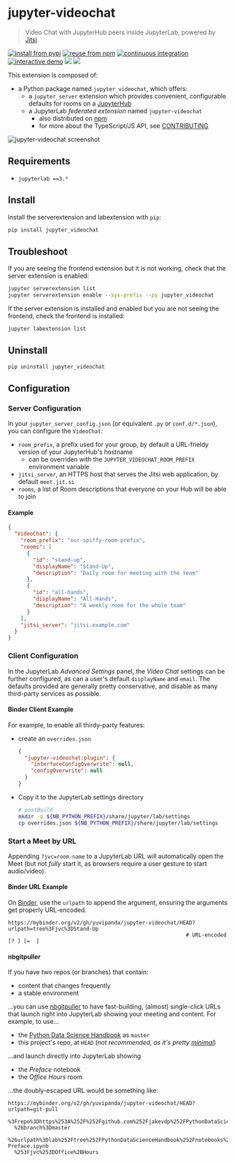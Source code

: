 # jupyter-videochat

> Video Chat with JupyterHub peers inside JupyterLab, powered by [Jitsi].

[![install from pypi][pypi-badge]][pypi] [![reuse from npm][npm-badge]][npm]
[![continuous integration][workflow-badge]][workflow]
[![interactive demo][binder-badge]][binder] [![][changelog-badge]][changelog]
[![][contributing-badge]][contributing]

This extension is composed of:

- a Python package named `jupyter_videochat`, which offers:
  - a `jupyter_server` extension which provides convenient, configurable
    defaults for rooms on a [JupyterHub]
  - a JupyterLab _federated extension_ named `jupyter-videochat`
    - also distributed on [npm]
    - for more about the TypeScript/JS API, see [CONTRIBUTING]

[npm]: https://www.npmjs.com/package/jupyterlab-videochat
[jupyterhub]: https://github.com/jupyterhub/jupyterhub

![jupyter-videochat screenshot][lab-screenshot]

[lab-screenshot]:
  https://user-images.githubusercontent.com/45380/106391412-312d0400-63bb-11eb-9ed9-af3c4fe85ee4.png

## Requirements

- `jupyterlab ==3.*`

## Install

Install the serverextension and labextension with `pip`:

```bash
pip install jupyter_videochat
```

## Troubleshoot

If you are seeing the frontend extension but it is not working, check that the
server extension is enabled:

```bash
jupyter serverextension list
jupyter serverextension enable --sys-prefix --py jupyter_videochat
```

If the server extension is installed and enabled but you are not seeing the
frontend, check the frontend is installed:

```bash
jupyter labextension list
```

## Uninstall

```bash
pip uninstall jupyter_videochat
```

## Configuration

### Server Configuration

In your `jupyter_server_config.json` (or equivalent `.py` or `conf.d/*.json`),
you can configure the `VideoChat`:

- `room_prefix`, a prefix used for your group, by default a URL-frieldy version
  of your JupyterHub's hostname
  - can be overriden with the `JUPYTER_VIDEOCHAT_ROOM_PREFIX` environment
    variable
- `jitsi_server`, an HTTPS host that serves the Jitsi web application, by
  default `meet.jit.si`
- `rooms`, a list of Room descriptions that everyone on your Hub will be able to
  join

#### Example

```json
{
  "VideoChat": {
    "room_prefix": "our-spiffy-room-prefix",
    "rooms": [
      {
        "id": "stand-up",
        "displayName": "Stand-Up",
        "description": "Daily room for meeting with the team"
      },
      {
        "id": "all-hands",
        "displayName": "All-Hands",
        "description": "A weekly room for the whole team"
      }
    ],
    "jitsi_server": "jitsi.example.com"
  }
}
```

### Client Configuration

In the JupyterLab _Advanced Settings_ panel, the _Video Chat_ settings can be
further configured, as can a user's default `displayName` and `email`. The
defaults provided are generally pretty conservative, and disable as many
third-party services as possible.

#### Binder Client Example

For example, to enable all thirdy-party features:

- create an `overrides.json`

  ```json
  {
    "jupyter-videochat:plugin": {
      "interfaceConfigOverwrite": null,
      "configOverwrite": null
    }
  }
  ```

- Copy it to the JupyterLab settings directory

  ```bash
  # postBuild
  mkdir -p ${NB_PYTHON_PREFIX}/share/jupyter/lab/settings
  cp overrides.json ${NB_PYTHON_PREFIX}/share/jupyter/lab/settings
  ```

### Start a Meet by URL

Appending `?jvc=room-name` to a JupyterLab URL will automatically open the Meet
(but not _fully_ start it, as browsers require a user gesture to start
audio/video).

#### Binder URL Example

On [Binder](https://mybinder.org), use the `urlpath` to append the argument,
ensuring the arguments get properly URL-encoded.

```
https://mybinder.org/v2/gh/yuvipanda/jupyter-videochat/HEAD?urlpath=tree%3Fjvc%3DStand-Up
                                                         # URL-encoded  [? ] [=  ]
```

#### nbgitpuller

If you have two repos (or branches) that contain:

- content that changes frequently
- a stable environment

...you can use [nbgitpuller](https://jupyterhub.github.io/nbgitpuller/link) to
have fast-building, (almost) single-click URLs that launch right into JupyterLab
showing your meeting and content. For example, to use...

- the [Python Data Science Handbook] as `master`
- this project's repo, at `HEAD` (_not recommended, as it's pretty
  [minimal][binder-reqs]_)

...and launch directly into JupyterLab showing

- the _Preface_ notebook
- the _Office Hours_ room

...the doubly-escaped URL would be something like:

```http
https://mybinder.org/v2/gh/yuvipanda/jupyter-videochat/HEAD?
urlpath=git-pull
  %3Frepo%3Dhttps%253A%252F%252Fgithub.com%252Fjakevdp%252FPythonDataScienceHandbook
  %26branch%3Dmaster
  %26urlpath%3Dlab%252Ftree%252FPythonDataScienceHandbook%252Fnotebooks%252F00.00-Preface.ipynb
  %253Fjvc%253DOffice%2BHours
```

[workflow]:
  https://github.com/yuvipanda/jupyter-videochat/actions?query=workflow%3ACI+branch%3Amaster
[workflow-badge]:
  https://github.com/yuvipanda/jupyter-videochat/workflows/CI/badge.svg
[binder]:
  https://mybinder.org/v2/gh/yuvipanda/jupyter-videochat/HEAD?urlpath=lab
[binder-reqs]:
  https://github.com/yuvipanda/jupyter-videochat/blob/master/binder/requirements.txt
[binder-badge]: https://mybinder.org/badge_logo.svg
[pypi-badge]: https://img.shields.io/pypi/v/jupyter-videochat
[pypi]: https://pypi.org/project/jupyter-videochat/
[npm-badge]: https://img.shields.io/npm/v/jupyterlab-videochat
[changelog]:
  https://github.com/yuvipanda/jupyter-videochat/blob/master/CHANGELOG.md
[changelog-badge]: https://img.shields.io/badge/CHANGELOG-md-000
[contributing-badge]: https://img.shields.io/badge/CONTRIBUTING-md-000
[contributing]:
  https://github.com/yuvipanda/jupyter-videochat/blob/master/CONTRIBUTING.md
[jitsi]: https://jitsi.org
[python data science handbook]:
  https://github.com/jakevdp/PythonDataScienceHandbook
